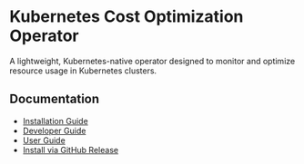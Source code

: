 # Kubernetes Cost Optimization Operator
A lightweight, Kubernetes-native operator designed to monitor and optimize resource usage in Kubernetes clusters. 

## Documentation

* [Installation Guide](Installation-Guide.md)
* [Developer Guide](Developer-Guide.md)
* [User Guide](User-Guide.md)
* [Install via GitHub Release](Install-via-GitHub-Release.md)